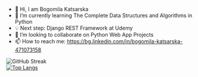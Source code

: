 - 👋 Hi, I am Bogomila Katsarska
- 🌱 I’m currently learning The Complete Data Structures and Algorithms in Python
- 💡  Next step: Django REST Framework at Udemy
- 👀 I’m looking to collaborate on Python Web App Projects
- 📫 How to reach me: https://bg.linkedin.com/in/bogomila-katsarska-471073158
 
![GitHub Streak](https://github-readme-streak-stats.herokuapp.com/?user=BogomilaKatsarska)
<br>
[![Top Langs](https://github-readme-stats.vercel.app/api/top-langs/?username=BogomilaKatsarska&layout=pie)](https://github.com/BogomilaKatsarska/github-readme-stats)
